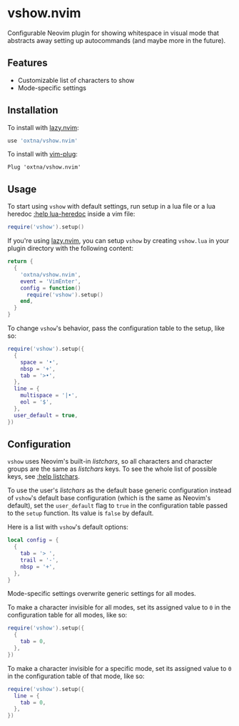 # vshow.nvim

Configurable Neovim plugin for showing whitespace in visual mode that
abstracts away setting up autocommands (and maybe more in the future).

## Features

- Customizable list of characters to show
- Mode-specific settings

## Installation

To install with [lazy.nvim](https://github.com/folke/lazy.nvim):

```lua
use 'oxtna/vshow.nvim'
```

To install with [vim-plug](https://github.com/junegunn/vim-plug):

```vim
Plug 'oxtna/vshow.nvim'
```

## Usage

To start using `vshow` with default settings, run setup in a lua file
or a lua heredoc [:help lua-heredoc](https://neovim.io/doc/user/lua.html)
inside a vim file:

```lua
require('vshow').setup()
```

If you're using [lazy.nvim](https://github.com/folke/lazy.nvim),
you can setup `vshow` by creating `vshow.lua` in your plugin directory
with the following content:

```lua
return {
  {
    'oxtna/vshow.nvim',
    event = 'VimEnter',
    config = function()
      require('vshow').setup()
    end,
  }
}
```

To change `vshow`'s behavior, pass the configuration table to the setup,
like so:

```lua
require('vshow').setup({
  {
    space = '•',
    nbsp = '+',
    tab = '>•',
  },
  line = {
    multispace = '|•',
    eol = '$',
  },
  user_default = true,
})
```

## Configuration

`vshow` uses Neovim's built-in *listchars*, so all characters and character
groups are the same as *listchars* keys. To see the whole list of possible keys,
see [:help listchars](https://neovim.io/doc/user/options.html#'listchars').

To use the user's *listchars* as the default base generic configuration instead
of `vshow`'s default base configuration (which is the same as Neovim's default),
set the `user_default` flag to `true` in the configuration table passed to the
`setup` function. Its value is `false` by default.

Here is a list with `vshow`'s default options:

```lua
local config = {
  {
    tab = '> ',
    trail = '-',
    nbsp = '+',
  },
}
```

Mode-specific settings overwrite generic settings for all modes.

To make a character invisible for all modes, set its assigned value to `0` in
the configuration table for all modes, like so:

```lua
require('vshow').setup({
  {
    tab = 0,
  },
})
```

To make a character invisible for a specific mode, set its assigned value to `0`
in the configuration table of that mode, like so:

```lua
require('vshow').setup({
  line = {
    tab = 0,
  },
})
```

